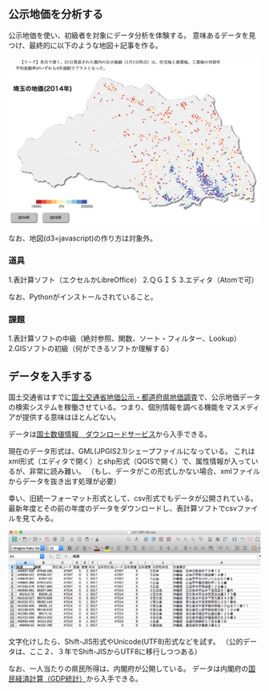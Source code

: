 ## 公示地価を分析する

公示地価を使い、初級者を対象にデータ分析を体験する。
意味あるデータを見つけ、最終的に以下のような地図＋記事を作る。

![サンプル](images/image0.png)

なお、地図(d3=javascript)の作り方は対象外。

### 道具

1.表計算ソフト（エクセルかLibreOffice）
2.ＱＧＩＳ
3.エディタ（Atomで可）

なお、Pythonがインストールされていること。

### 課題

1.表計算ソフトの中級（絶対参照、関数、ソート・フィルター、Lookup）
2.GISソフトの初級（何ができるソフトか理解する）

## データを入手する

国土交通省はすでに[国土交通省地価公示・都道府県地価調査](http://www.land.mlit.go.jp/landPrice/AriaServlet?MOD=0&TYP=0#)で、公示地価データの検索システムを稼働させている。つまり、個別情報を調べる機能をマスメディアが提供する意味はほとんどない。

データは[国土数値情報　ダウンロードサービス](http://nlftp.mlit.go.jp/ksj/index.html)から入手できる。

現在のデータ形式は、GML(JPGIS2.1)シェープファイルになっている。
これはxml形式（エディタで開く）とshp形式（QGISで開く）で、属性情報が入っているが、非常に読み難い。
（もし、データがこの形式しかない場合、xmlファイルからデータを抜き出す処理が必要）

幸い、旧統一フォーマット形式として、csv形式でもデータが公開されている。
最新年度とその前の年度のデータをダウンロードし、表計算ソフトでcsvファイルを見てみる。

![表計算で開いた様子](images/image1.png)

文字化けしたら、Shift-JIS形式やUnicode(UTF8)形式などを試す。
（公的データは、ここ２、３年でShift-JISからUTF8に移行しつつある）

なお、一人当たりの県民所得は、内閣府が公開している。
データは内閣府の[国民経済計算（GDP統計）](http://www.esri.cao.go.jp/jp/sna/menu.html)から入手できる。
